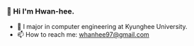 ### 👋 Hi I'm Hwan-hee.
- 🔭 I major in computer engineering at Kyunghee University.
- 📫 How to reach me: whanhee97@gmail.com


<!--
**whanhee97/whanhee97** is a ✨ _special_ ✨ repository because its `README.md` (this file) appears on your GitHub profile.

Here are some ideas to get you started:

- 🔭 I’m currently working on ...
- 🌱 I’m currently learning ...
- 👯 I’m looking to collaborate on ...
- 🤔 I’m looking for help with ...
- 💬 Ask me about ...
- 📫 How to reach me: ...
- 😄 Pronouns: ...
- ⚡ Fun fact: ...
-->
